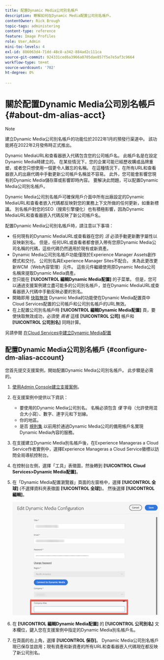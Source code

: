 ```yaml
---
title: 配置Dynamic Media公司別名帳戶
description: 瞭解如何在Dynamic Media配置公司別名帳戶。
contentOwner: Rick Brough
topic-tags: administering
content-type: reference
feature: Image Profiles
role: User,Admin
mini-toc-levels: 4
exl-id: 886063d4-71dd-48c8-a342-884ad2c111ca
source-git-commit: 924331ced6a3966a0705dae857f5e7e5af3c9664
workflow-type: tm+mt
source-wordcount: '702'
ht-degree: 0%

---
```


# 關於配置Dynamic Media公司別名帳戶 {#about-dm-alias-acct}

<!-- hide: yes
hidefromtoc: yes -->

>[!NOTE]
>
>建立Dynamic Media公司別名帳戶的功能位於2022年1月的預發行渠道中。 該功能將在2022年2月發佈時正式推出。

Dynamic MediaURL和查看器嵌入代碼包含您的公司帳戶名。 此帳戶名是在設定Dynamic Media時建立的。 在某些情況下，您的企業可能已經歷收購或品牌重塑，或者您只想使用一個更令人難忘的名稱。 在這種情況下，在所有URL和查看器嵌入的出廠代碼中手動更新公司帳戶名稱並不容易。 此外，您可能會影響您現有的Dynamic Media儲存庫或影響即時內容。 要解決此問題，可以配置Dynamic Media公司別名帳戶。

Dynamic Media公司別名帳戶可確保用戶介面中所有出廠設定的Dynamic MediaURL和查看者嵌入代碼都反映對您的業務上下文所做的任何更新，如重新標識。 別名帳戶對您的SEO（搜索引擎優化）也有積極影響，因為Dynamic MediaURL和查看器嵌入代碼反映了新公司帳戶名。

配置Dynamic Media公司別名帳戶時，請注意以下事項：

* 任何現有的Dynamic MediaURL或查看器在您的 *活* 必須手動更新數字屬性以反映新別名。 但是，任何URL或查看者都會嵌入帶有您原Dynamic Media公司名稱的代碼，這些代碼仍然適用於現有或新資產。
* Dynamic Media公司別名帳戶功能僅限於Experience Manager Assets創作模式和交付。 公司別名與Experience Manager Sites不配合。 未為此更改更新WCM（Web內容管理）元件。 這些元件繼續使用原Dynamic Media公司名稱來提取Dynamic Media資產。
* 您只能在 **[!UICONTROL 編輯Dynamic Media配置]** 的子菜單。 但是，您可以通過支援案例建立盡可能多的公司別名帳戶，並在Dynamic MediaURL或查看器嵌入代碼中手動反映必要的別名。
* 開箱即用 [快取無效](/help/assets/dynamic-media/invalidate-cdn-cache-dynamic-media.md) Dynamic Media的功能使在Dynamic Media配置頁中Cloud Services配置的公司帳戶和公司別名帳戶的URL無效。
* 在上配置公司別名帳戶時 **[!UICONTROL 編輯Dynamic Media配置]** 頁，要使快取無效成功，必須使 *兩者* 這樣 **[!UICONTROL 公司]** 帳戶和 **[!UICONTROL 公司別名]** 同時計算。

另請參閱 [在Cloud Services中建立Dynamic Media配置](/help/assets/dynamic-media/config-dm.md#configuring-dynamic-media-cloud-services)

## 配置Dynamic Media公司別名帳戶 {#configure-dm-alias-account}

您首先提交支援案例，開始配置Dynamic Media公司別名帳戶。 此步驟是必需的。

1. [使用Admin Console建立支援案例](https://helpx.adobe.com/enterprise/using/support-for-experience-cloud.html)。
1. 在支援案例中提供以下資訊：

   * 要使用的Dynamic Media公司別名。 名稱必須包含 *僅* 字母（允許使用混合大小寫）、數字、連字元和下划線。
   * 你的地區。
   * 是否 [規則集](/help/assets/dynamic-media/using-rulesets-to-transform-urls.md) 以前用於通過Dynamic Media公司的備用帳戶名實現Dynamic Media內容的服務。

1. 在支援建立Dynamic Media別名帳戶後，在Experience Manageras a Cloud Service作者實例中，選擇Experience Manageras a Cloud Service徽標以訪問全局導航控制台。
1. 在控制台左側，選擇「工具」表徵圖，然後轉到 **[!UICONTROL Cloud Services>Dynamic Media配置]**。
1. 在「Dynamic Media配置瀏覽器」頁面的左窗格中，選擇 **[!UICONTROL 全球]** (不選擇資料夾表徵圖 **[!UICONTROL 全球]**)。 然後選擇 **[!UICONTROL 編輯]**。

   ![Dynamic Media公司別名文本欄位](/help/assets/assets-dm/dm-company-alias.png)

1. 在 **[!UICONTROL 編輯Dynamic Media配置]** 的 **[!UICONTROL 公司別名]** 文本欄位，鍵入您在支援案例中指定的Dynamic Media別名帳戶名。
1. 在頁面的右上角，選擇 **[!UICONTROL 保存]**。
Dynamic Media公司別名帳戶現已保存並啟用；現有資產和新資產的所有URL和查看器嵌入代碼現在都反映了新公司別名。